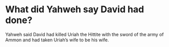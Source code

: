 # What did Yahweh say David had done?

Yahweh said David had killed Uriah the Hittite with the sword of the army of Ammon and had taken Uriah’s wife to be his wife.
